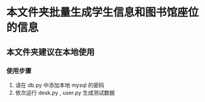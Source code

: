 # 本文件夹批量生成学生信息和图书馆座位的信息

## 本文件夹建议在本地使用

### 使用步骤

1. 请在 db.py 中添加本地 mysql 的密码
2. 依次运行 desk.py , user.py 生成测试数据
